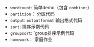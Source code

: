 
- `wordcount`: 简单demo（包含 `combiner`）
- `partition`： 分区代码
- `output`: `outputformat` 输出格式代码
- `sort`: 排序示例代码
- `groupsort`: `group排序示例代码
- `homework`： 家庭作业